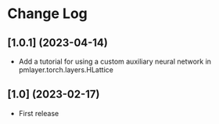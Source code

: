 # Change Log

## [1.0.1] (2023-04-14)

- Add a tutorial for using a custom auxiliary neural network in pmlayer.torch.layers.HLattice

## [1.0] (2023-02-17)

- First release

